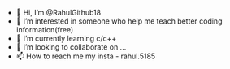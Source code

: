 - 👋 Hi, I’m @RahulGithub18
- 👀 I’m interested in someone who help me teach better coding information(free)
- 🌱 I’m currently learning c/c++
- 💞️ I’m looking to collaborate on ...
- 📫 How to reach me 
my insta - rahul.5185

<!---
RahulGithub18/RahulGithub18 is a ✨ special ✨ repository because its `README.md` (this file) appears on your GitHub profile.
You can click the Preview link to take a look at your changes.
--->
